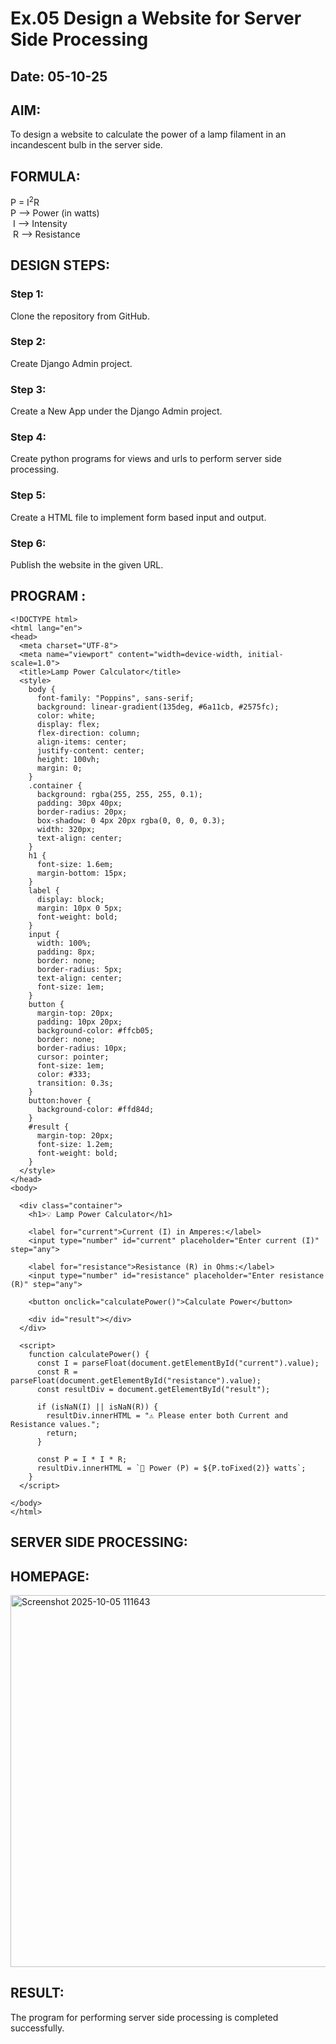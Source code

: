 # Ex.05 Design a Website for Server Side Processing
## Date: 05-10-25

## AIM:
 To design a website to calculate the power of a lamp filament in an incandescent bulb in the server side. 


## FORMULA:
P = I<sup>2</sup>R
<br> P --> Power (in watts)
<br> I --> Intensity
<br> R --> Resistance

## DESIGN STEPS:

### Step 1:
Clone the repository from GitHub.

### Step 2:
Create Django Admin project.

### Step 3:
Create a New App under the Django Admin project.

### Step 4:
Create python programs for views and urls to perform server side processing.

### Step 5:
Create a HTML file to implement form based input and output.

### Step 6:
Publish the website in the given URL.

## PROGRAM :
```
<!DOCTYPE html>
<html lang="en">
<head>
  <meta charset="UTF-8">
  <meta name="viewport" content="width=device-width, initial-scale=1.0">
  <title>Lamp Power Calculator</title>
  <style>
    body {
      font-family: "Poppins", sans-serif;
      background: linear-gradient(135deg, #6a11cb, #2575fc);
      color: white;
      display: flex;
      flex-direction: column;
      align-items: center;
      justify-content: center;
      height: 100vh;
      margin: 0;
    }
    .container {
      background: rgba(255, 255, 255, 0.1);
      padding: 30px 40px;
      border-radius: 20px;
      box-shadow: 0 4px 20px rgba(0, 0, 0, 0.3);
      width: 320px;
      text-align: center;
    }
    h1 {
      font-size: 1.6em;
      margin-bottom: 15px;
    }
    label {
      display: block;
      margin: 10px 0 5px;
      font-weight: bold;
    }
    input {
      width: 100%;
      padding: 8px;
      border: none;
      border-radius: 5px;
      text-align: center;
      font-size: 1em;
    }
    button {
      margin-top: 20px;
      padding: 10px 20px;
      background-color: #ffcb05;
      border: none;
      border-radius: 10px;
      cursor: pointer;
      font-size: 1em;
      color: #333;
      transition: 0.3s;
    }
    button:hover {
      background-color: #ffd84d;
    }
    #result {
      margin-top: 20px;
      font-size: 1.2em;
      font-weight: bold;
    }
  </style>
</head>
<body>

  <div class="container">
    <h1>💡 Lamp Power Calculator</h1>

    <label for="current">Current (I) in Amperes:</label>
    <input type="number" id="current" placeholder="Enter current (I)" step="any">

    <label for="resistance">Resistance (R) in Ohms:</label>
    <input type="number" id="resistance" placeholder="Enter resistance (R)" step="any">

    <button onclick="calculatePower()">Calculate Power</button>

    <div id="result"></div>
  </div>

  <script>
    function calculatePower() {
      const I = parseFloat(document.getElementById("current").value);
      const R = parseFloat(document.getElementById("resistance").value);
      const resultDiv = document.getElementById("result");

      if (isNaN(I) || isNaN(R)) {
        resultDiv.innerHTML = "⚠️ Please enter both Current and Resistance values.";
        return;
      }

      const P = I * I * R;
      resultDiv.innerHTML = `🔹 Power (P) = ${P.toFixed(2)} watts`;
    }
  </script>

</body>
</html>
```

## SERVER SIDE PROCESSING:


## HOMEPAGE:
<img width="1365" height="595" alt="Screenshot 2025-10-05 111643" src="https://github.com/user-attachments/assets/b94ad354-974b-4487-b71d-f2c631e7cfeb" />


## RESULT:
The program for performing server side processing is completed successfully.
